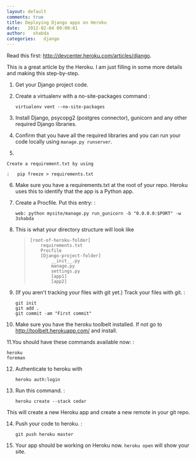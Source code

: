 ```yaml
---
layout: default
comments: true
title: Deploying Django apps on Heroku
date:   2012-02-04 00:00:01
author:   shabda
categories:   django
---
```


Read this first: <http://devcenter.heroku.com/articles/django>.

This is a great article by the Heroku. I am just filling in some more
details and making this step-by-step.

1.  Get your Django project code.
2.  Create a virtualenv with a no-site-packages command :

        virtualenv vent --no-site-packages

3.  Install Django, psycopg2 (postgres connector), gunicorn and any
    other required Django libraries.
4.  Confirm that you have all the required libraries and you can run
    your code locally using `manage.py runserver`.
5.

    Create a requirement.txt by using

    :   pip freeze > requirements.txt

6.  Make sure you have a requirements.txt at the root of your repo.
    Heroku uses this to identify that the app is a Python app.
7.  Create a Procfile. Put this entry: :

        web: python mysite/manage.py run_gunicorn -b "0.0.0.0:$PORT" -w 3shabda

8.  This is what your directory structure will look like

    >     [root-of-heroku-folder]
    >         requirements.txt
    >         Procfile
    >         [Django-project-folder]
    >             __init__.py
    >             manage.py
    >             settings.py
    >             [app1]
    >             [app2]

9.  (If you aren\'t tracking your files with git yet.) Track your files
    with git. :

        git init
        git add .
        git commit -am "First commit"

10. Make sure you have the heroku toolbelt installed. If not go to
    <http://toolbelt.herokuapp.com/> and install.

11.You should have these commands available now: :

    heroku
    foreman

12. Authenticate to heroku with

        heroku auth:login

13. Run this command. :

        heroku create --stack cedar

This will create a new Heroku app and create a new remote in your git
repo.

14. Push your code to heroku. :

        git push heroku master

15. Your app should be working on Heroku now. `heroku open` will show
    your site.
